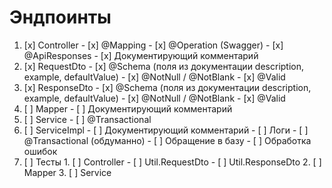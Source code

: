 # Эндпоинты
1. [x] Controller
       - [x] @Mapping
       - [x] @Operation (Swagger)
       - [x] @ApiResponses
       - [x] Документирующий комментарий
2. [x] RequestDto
       - [x] @Schema (поля из документации description, example, defaultValue)
       - [x] @NotNull / @NotBlank
       - [x] @Valid
3. [x] ResponseDto
       - [x] @Schema (поля из документации description, example, defaultValue)
       - [x] @NotNull / @NotBlank
       - [x] @Valid
4. [ ] Mapper
       - [ ] Документирующий комментарий
5. [ ] Service
       - [ ] @Transactional
6. [ ] ServiceImpl
       - [ ] Документирующий комментарий
       - [ ] Логи
       - [ ] @Transactional (обдуманно)
       - [ ] Обращение в базу
       - [ ] Обработка ошибок
7. [ ] Тесты
       1. [ ] Controller
              - [ ] Util.RequestDto
              - [ ] Util.ResponseDto
       2. [ ] Mapper
       3. [ ] Service
